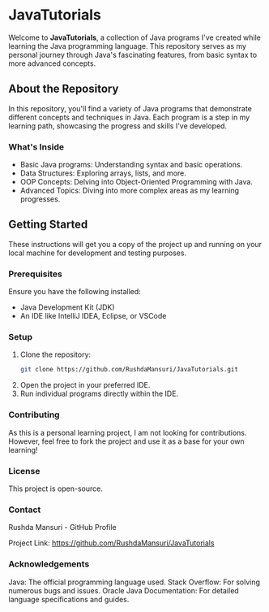 
# JavaTutorials

Welcome to **JavaTutorials**, a collection of Java programs I've created while learning the Java programming language. This repository serves as my personal journey through Java's fascinating features, from basic syntax to more advanced concepts.

## About the Repository

In this repository, you'll find a variety of Java programs that demonstrate different concepts and techniques in Java. Each program is a step in my learning path, showcasing the progress and skills I've developed.

### What's Inside

- Basic Java programs: Understanding syntax and basic operations.
- Data Structures: Exploring arrays, lists, and more.
- OOP Concepts: Delving into Object-Oriented Programming with Java.
- Advanced Topics: Diving into more complex areas as my learning progresses.

## Getting Started

These instructions will get you a copy of the project up and running on your local machine for development and testing purposes.

### Prerequisites

Ensure you have the following installed:
- Java Development Kit (JDK)
- An IDE like IntelliJ IDEA, Eclipse, or VSCode

### Setup

1. Clone the repository:
   ```bash
   git clone https://github.com/RushdaMansuri/JavaTutorials.git
2. Open the project in your preferred IDE.
3. Run individual programs directly within the IDE.

### Contributing
As this is a personal learning project, I am not looking for contributions. However, feel free to fork the project and use it as a base for your own learning!

### License
This project is open-source.

### Contact
Rushda Mansuri - GitHub Profile

Project Link: https://github.com/RushdaMansuri/JavaTutorials

### Acknowledgements
Java: The official programming language used.
Stack Overflow: For solving numerous bugs and issues.
Oracle Java Documentation: For detailed language specifications and guides.
